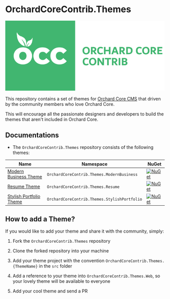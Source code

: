 # OrchardCoreContrib.Themes

![Orchard Core Contrib](images/OCC.png)

This repository contains a set of themes for [Orchard Core CMS](https://github.com/OrchardCMS/OrchardCore) that driven by the community members who love Orchard Core.

This will encourage all the passionate designers and developers to build the themes that aren't included in Orchard Core.

## Documentations

- The `OrchardCoreContrib.Themes` repository consists of the following themes:

| Name | Namespace | NuGet |
| --- | --- | --- |
| [Modern Business Theme](src/OrchardCoreContrib.Themes.ModernBusiness/README.md) | `OrchardCoreContrib.Themes.ModernBusiness` | [![NuGet](https://img.shields.io/nuget/v/OrchardCoreContrib.Themes.ModernBusiness.svg)](https://www.nuget.org/packages/OrchardCoreContrib.Themes.ModernBusiness) |
| [Resume Theme](src/OrchardCoreContrib.Themes.Resume/README.md) | `OrchardCoreContrib.Themes.Resume` | [![NuGet](https://img.shields.io/nuget/v/OrchardCoreContrib.Themes.Resume.svg)](https://www.nuget.org/packages/OrchardCoreContrib.Themes.Resume) |
| [Stylish Portfolio Theme](src/OrchardCoreContrib.Themes.StylishPortfolio/README.md) | `OrchardCoreContrib.Themes.StylishPortfolio` | [![NuGet](https://img.shields.io/nuget/v/OrchardCoreContrib.Themes.StylishPortfolio.svg)](https://www.nuget.org/packages/OrchardCoreContrib.OrchardCoreContrib.Themes.StylishPortfolio) |

## How to add a Theme?

If you would like to add your theme and share it with the community, simply:

1. Fork the `OrchardCoreContrib.Themes` repository

2. Clone the forked repository into your machine

3. Add your theme project with the convention `OrchardCoreContrib.Themes.{ThemeName}` in the `src` folder

4. Add a reference to your theme into `OrchardCoreContrib.Themes.Web`, so your lovely theme will be available to everyone

5. Add your cool theme and send a PR
